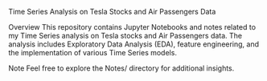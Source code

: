 Time Series Analysis on Tesla Stocks and Air Passengers Data

Overview
This repository contains Jupyter Notebooks and notes related to my Time Series analysis on Tesla stocks and Air Passengers data. The analysis includes Exploratory Data Analysis (EDA), feature engineering, and the implementation of various Time Series models.

Note
Feel free to explore the Notes/ directory for additional insights.
